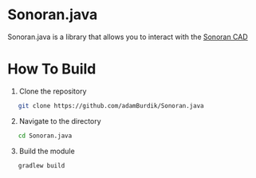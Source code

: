 # Sonoran.java
Sonoran.java is a library that allows you to interact with the [Sonoran CAD](https://sonorancad.com/)

# How To Build
1. Clone the repository
```bash
   git clone https://github.com/adamBurdik/Sonoran.java
```
2. Navigate to the directory
```bash
   cd Sonoran.java
```
3. Build the module
```bash
   gradlew build
```